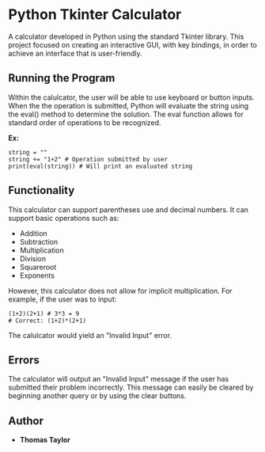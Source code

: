 # Python Tkinter Calculator

A calculator developed in Python using the standard Tkinter library. This project focused on creating an interactive GUI, with key bindings, in order to achieve an interface that is user-friendly. 

## Running the Program

Within the calulcator, the user will be able to use keyboard or button inputs. When the the operation is submitted, Python will evaluate the string using the eval() method to determine the solution. The eval function allows for standard order of operations to be recognized. 

**Ex:**

```
string = ""
string += "1+2" # Operation submitted by user
print(eval(string)) # Will print an evaluated string
```

## Functionality

This calculator can support parentheses use and decimal numbers. It can support basic operations such as:

* Addition
* Subtraction
* Multiplication
* Division
* Squareroot
* Exponents

However, this calculator does not allow for implicit multiplication. For example, if the user was to input:

```
(1+2)(2+1) # 3*3 = 9
# Correct: (1+2)*(2+1)
```

The calulcator would yield an "Invalid Input" error.

## Errors

The calculator will output an "Invalid Input" message if the user has submitted their problem incorrectly. This message can easily be cleared by beginning another query or by using the clear buttons.

## Author

* **Thomas Taylor**
